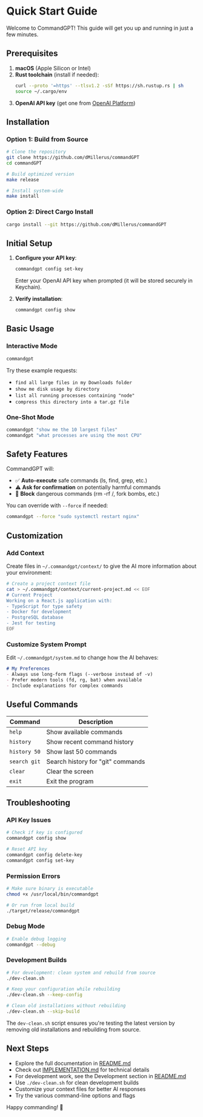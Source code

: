 # Quick Start Guide

Welcome to CommandGPT! This guide will get you up and running in just a few minutes.

## Prerequisites

1. **macOS** (Apple Silicon or Intel)
2. **Rust toolchain** (install if needed):
   ```bash
   curl --proto '=https' --tlsv1.2 -sSf https://sh.rustup.rs | sh
   source ~/.cargo/env
   ```
3. **OpenAI API key** (get one from [OpenAI Platform](https://platform.openai.com/))

## Installation

### Option 1: Build from Source
```bash
# Clone the repository
git clone https://github.com/dMillerus/commandGPT
cd commandGPT

# Build optimized version
make release

# Install system-wide
make install
```

### Option 2: Direct Cargo Install
```bash
cargo install --git https://github.com/dMillerus/commandGPT
```

## Initial Setup

1. **Configure your API key**:
   ```bash
   commandgpt config set-key
   ```
   Enter your OpenAI API key when prompted (it will be stored securely in Keychain).

2. **Verify installation**:
   ```bash
   commandgpt config show
   ```

## Basic Usage

### Interactive Mode
```bash
commandgpt
```

Try these example requests:
- `find all large files in my Downloads folder`
- `show me disk usage by directory`
- `list all running processes containing "node"`
- `compress this directory into a tar.gz file`

### One-Shot Mode
```bash
commandgpt "show me the 10 largest files"
commandgpt "what processes are using the most CPU"
```

## Safety Features

CommandGPT will:
- ✅ **Auto-execute** safe commands (ls, find, grep, etc.)
- ⚠️ **Ask for confirmation** on potentially harmful commands
- 🚫 **Block** dangerous commands (rm -rf /, fork bombs, etc.)

You can override with `--force` if needed:
```bash
commandgpt --force "sudo systemctl restart nginx"
```

## Customization

### Add Context
Create files in `~/.commandgpt/context/` to give the AI more information about your environment:

```bash
# Create a project context file
cat > ~/.commandgpt/context/current-project.md << EOF
# Current Project
Working on a React.js application with:
- TypeScript for type safety
- Docker for development
- PostgreSQL database
- Jest for testing
EOF
```

### Customize System Prompt
Edit `~/.commandgpt/system.md` to change how the AI behaves:

```markdown
# My Preferences
- Always use long-form flags (--verbose instead of -v)
- Prefer modern tools (fd, rg, bat) when available
- Include explanations for complex commands
```

## Useful Commands

| Command | Description |
|---------|-------------|
| `help` | Show available commands |
| `history` | Show recent command history |
| `history 50` | Show last 50 commands |
| `search git` | Search history for "git" commands |
| `clear` | Clear the screen |
| `exit` | Exit the program |

## Troubleshooting

### API Key Issues
```bash
# Check if key is configured
commandgpt config show

# Reset API key
commandgpt config delete-key
commandgpt config set-key
```

### Permission Errors
```bash
# Make sure binary is executable
chmod +x /usr/local/bin/commandgpt

# Or run from local build
./target/release/commandgpt
```

### Debug Mode

```bash
# Enable debug logging
commandgpt --debug
```

### Development Builds

```bash
# For development: clean system and rebuild from source
./dev-clean.sh

# Keep your configuration while rebuilding
./dev-clean.sh --keep-config

# Clean old installations without rebuilding
./dev-clean.sh --skip-build
```

The `dev-clean.sh` script ensures you're testing the latest version by removing old installations and rebuilding from source.

## Next Steps

- Explore the full documentation in [README.md](README.md)
- Check out [IMPLEMENTATION.md](IMPLEMENTATION.md) for technical details
- For development work, see the Development section in [README.md](README.md)
- Use `./dev-clean.sh` for clean development builds
- Customize your context files for better AI responses
- Try the various command-line options and flags

Happy commanding! 🚀
